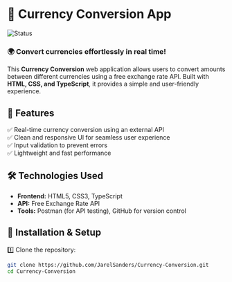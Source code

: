 
# 💱 Currency Conversion App  

![Status](https://img.shields.io/badge/Status-Completed-green)

### 🌍 Convert currencies effortlessly in real time!  

This **Currency Conversion** web application allows users to convert amounts between different currencies using a free exchange rate API. Built with **HTML, CSS, and TypeScript**, it provides a simple and user-friendly experience.  

## 🚀 Features  
✅ Real-time currency conversion using an external API  
✅ Clean and responsive UI for seamless user experience  
✅ Input validation to prevent errors  
✅ Lightweight and fast performance  

## 🛠️ Technologies Used  
- **Frontend:** HTML5, CSS3, TypeScript  
- **API:** Free Exchange Rate API  
- **Tools:** Postman (for API testing), GitHub for version control  

## 🔧 Installation & Setup  

1️⃣ Clone the repository:  
```sh
git clone https://github.com/JarelSanders/Currency-Conversion.git
cd Currency-Conversion
